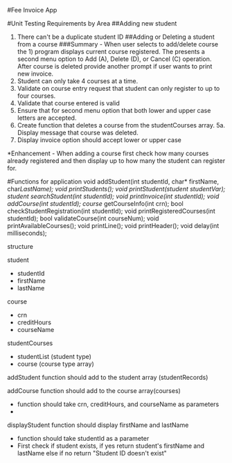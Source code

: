 #Fee Invoice App


#Unit Testing Requirements by Area
##Adding new student
1. There can't be a duplicate student ID
##Adding or Deleting a student from a course
###Summary - When user selects to add/delete course the 1) program displays current course registered. The presents a second menu option to Add (A), Delete (D), or Cancel (C) operation.  After course is deleted provide another prompt if user wants to print new invoice.
1. Student can only take 4 courses at a time.
2. Validate on course entry request that student can only register to up to four courses.
3. Validate that course entered is valid
4. Ensure that for second menu option that both lower and upper case letters are accepted.
5. Create function that deletes a course from the studentCourses array.
5a. Display message that course was deleted.
6. Display invoice option should accept lower or upper case

*Enhancement - When adding a course first check how many courses already registered and then display up to how many the student can register for.


#Functions for application
void addStudent(int studentId, char* firstName, char*LastName);
void printStudents();
void printStudent(student studentVar);
student searchStudent(int studentId);
void printInvoice(int studentId);
void addCourse(int studentId);
course* getCourseInfo(int crn);
bool checkStudentRegistration(int studentId);
void printRegisteredCourses(int studentId);
bool validateCourse(int courseNum);
void printAvailableCourses();
void printLine();
void printHeader();
void delay(int milliseconds);

structure

student
 - studentId
 - firstName
 - lastName
 
 course
 - crn
 - creditHours
 - courseName
 
 studentCourses
 - studentList (student type)
 - course (course type array)
 
 addStudent function should add to the student array (studentRecords)
 
 addCourse function should add to the course array(courses)
  - function should take crn, creditHours, and courseName as parameters
  - 
 
 displayStudent function should display firstName and lastName
 - function should take studentId as a parameter
 - First check if student exists, if yes return student's firstName and lastName
    else if no return "Student ID doesn't exist"
  


 
